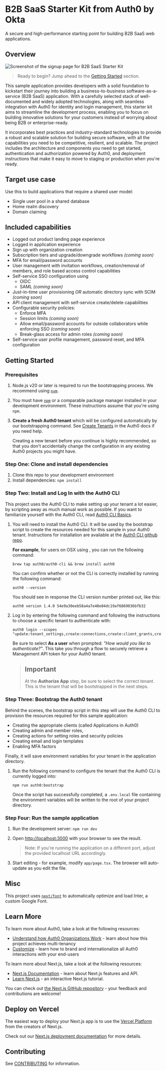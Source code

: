 # **B2B SaaS Starter Kit** from **Auth0 by Okta**

A secure and high-performance starting point for building B2B SaaS web applications.

## Overview

![Screenshot of the signup page for B2B SaaS Starter Kit](https://i.imgur.com/teXrIAo.png)

> Ready to begin? Jump ahead to the [Getting Started](#getting-started) section.

This sample application provides developers with a solid foundation to kickstart their journey into building a business-to-business software-as-a-service (B2B SaaS) application. With a carefully selected stack of well-documented and widely adopted technologies, along with seamless integration with Auth0 for identity and login management, this starter kit aims to streamline the development process, enabling you to focus on building innovative solutions for your customers instead of worrying about being B2B or enterprise-ready.

It incorporates best practices and industry-standard technologies to provide a robust and scalable solution for building secure software, with all the capabilities you need to be competitive, resilient, and scalable. The project includes the architecture and components you need to get started, authentication and authorization powered by Auth0, and deployment instructions that make it easy to move to staging or production when you're ready.

## Target use case

Use this to build applications that require a shared user model:

- Single user pool in a shared database
- Home realm discovery
- Domain claiming

## Included capabilities

- Logged out product landing page experience
- Logged in application experience
- Sign up with organization creation
- Subscription tiers and upgrade/downgrade workflows _(coming soon)_
- MFA for email/password accounts
- User management with invitation workflows, creation/removal of members, and role based access control capabilities
- Self-service SSO configuration using
  - OIDC
  - SAML _(coming soon)_
- Just-in-time user provisioning _OR_ automatic directory sync with SCIM _(coming soon)_
- API client management with self-service create/delete capabilities
- Configurable security policies:
  - Enforce MFA
  - Session limits _(coming soon)_
  - Allow email/password accounts for outside collaborators while enforcing SSO _(coming soon)_
  - Break-glass access for admin roles _(coming soon)_
- Self-service user profile management, password reset, and MFA configuration

## Getting Started

### Prerequisites

1. Node.js v20 or later is required to run the bootstrapping process. We recommend using [`nvm`](https://github.com/nvm-sh/nvm).
1. You must have [`npm`](https://docs.npmjs.com/downloading-and-installing-node-js-and-npm) or a comparable package manager installed in your development environment. These instructions assume that you're using `npm`.
1. **Create a fresh Auth0 tenant** which will be configured automatically by our bootstrapping command. See [Create Tenants](https://auth0.com/docs/get-started/auth0-overview/create-tenants) in the Auth0 docs if you need help.

   Creating a new tenant before you continue is highly recommended, so that you don't accidentally change the configuration in any existing Auth0 projects you might have.

### Step One: Clone and install dependencies

1. Clone this repo to your development environment
1. Install dependencies: `npm install`

### Step Two: Install and Log In with the Auth0 CLI

This project uses the Auth0 CLI to make setting up your tenant a lot easier, by scripting away as much manual work as possible. If you want to familiarize yourself with the Auth0 CLI, read [Auth0 CLI Basics](https://developer.auth0.com/resources/labs/tools/auth0-cli-basics).

1. You will need to install the Auth0 CLI. It will be used by the bootstrap script to create the resources needed for this sample in your Auth0 tenant. Instructions for installation are available at the [Auth0 CLI github repo](https://github.com/auth0/auth0-cli).

   **For example**, for users on OSX using , you can run the following command:

   ```shell
   brew tap auth0/auth0-cli && brew install auth0
   ```

   You can confirm whether or not the CLI is correctly installed by running the following command:

   ```shell
   auth0 --version
   ```

   You should see in response the CLI version number printed out, like this:

   ```shell
   auth0 version 1.4.0 54e9a30eeb58a4a7e40e04dc19af6869036bfb32
   ```

1. Log in by entering the following command and following the instructions to choose a specific tenant to authenticate with:

   ```shell
   auth0 login --scopes "update:tenant_settings,create:connections,create:client_grants,create:email_templates,update:guardian_factors"
   ```

   Be sure to select **As a user** when prompted: _"How would you like to authenticate?"_. This take you through a flow to securely retrieve a Management API token for your Auth0 tenant.

   > ## **Important**
   >
   > At the **Authorize App** step, be sure to select the correct tenant. This is the tenant that will be bootstrapped in the next steps.

### Step Three: Bootstrap the Auth0 tenant

Behind the scenes, the bootstrap script in this step will use the Auth0 CLI to provision the resources required for this sample application:

- Creating the appropriate clients (called Applications in Auth0)
- Creating admin and member roles,
- Creating actions for setting roles and security policies
- Creating email and login templates
- Enabling MFA factors

Finally, it will save environment variables for your tenant in the application directory.

1. Run the following command to configure the tenant that the Auth0 CLI is currently logged into:

   ```shell
   npm run auth0:bootstrap
   ```

   Once the script has successfully completed, a `.env.local` file containing the environment variables will be written to the root of your project directory.

### Step Four: Run the sample application

1. Run the development server: `npm run dev`
1. Open [http://localhost:3000](http://localhost:3000) with your browser to see the result.

   > Note: If you're running the application on a different port, adjust the provided localhost URL accordingly.

1. Start editing - for example, modify `app/page.tsx`. The browser will auto-update as you edit the file.

## Misc

This project uses [`next/font`](https://nextjs.org/docs/basic-features/font-optimization) to automatically optimize and load Inter, a custom Google Font.

## Learn More

To learn more about Auth0, take a look at the following resources:

- [Understand how Auth0 Organizations Work](https://auth0.com/docs/manage-users/organizations/organizations-overview) - learn about how this project achieves multi-tenancy
- [Customize](https://auth0.com/docs/customize) - learn how to brand and internationalize all Auth0 interactions with your end-users

To learn more about Next.js, take a look at the following resources:

- [Next.js Documentation](https://nextjs.org/docs) - learn about Next.js features and API.
- [Learn Next.js](https://nextjs.org/learn) - an interactive Next.js tutorial.

You can check out [the Next.js GitHub repository](https://github.com/vercel/next.js/) - your feedback and contributions are welcome!

## Deploy on Vercel

The easiest way to deploy your Next.js app is to use the [Vercel Platform](https://vercel.com/new?utm_medium=default-template&filter=next.js&utm_source=create-next-app&utm_campaign=create-next-app-readme) from the creators of Next.js.

Check out our [Next.js deployment documentation](https://nextjs.org/docs/deployment) for more details.

## Contributing

See [CONTRIBUTING](./CONTRIBUTING.md) for information.
